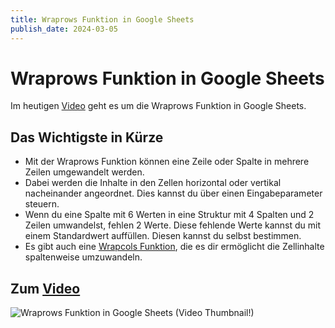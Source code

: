 ```yaml
---
title: Wraprows Funktion in Google Sheets
publish_date: 2024-03-05
---
```


# Wraprows Funktion in Google Sheets

Im heutigen [Video](https://youtu.be/eH9XvhhdHbM) geht es um die Wraprows Funktion in Google Sheets. 

## Das Wichtigste in Kürze

- Mit der Wraprows Funktion können eine Zeile oder Spalte in mehrere Zeilen umgewandelt werden.
- Dabei werden die Inhalte in den Zellen horizontal oder vertikal nacheinander angeordnet. Dies kannst du über einen Eingabeparameter steuern.
- Wenn du eine Spalte mit 6 Werten in eine Struktur mit 4 Spalten und 2 Zeilen umwandelst, fehlen 2 Werte. Diese fehlende Werte kannst du mit einem Standardwert auffüllen. Diesen kannst du selbst bestimmen.
- Es gibt auch eine [Wrapcols Funktion](https://youtu.be/Psb_J8g7IbI), die es dir ermöglicht die Zellinhalte spaltenweise umzuwandeln.

## Zum [Video](https://youtu.be/eH9XvhhdHbM)

![Wraprows Funktion in Google Sheets (Video Thumbnail!)](../../thumbnails/Fertig558.jpg "Wraprows Funktion in Google Sheets (Video Thumbnail!)")